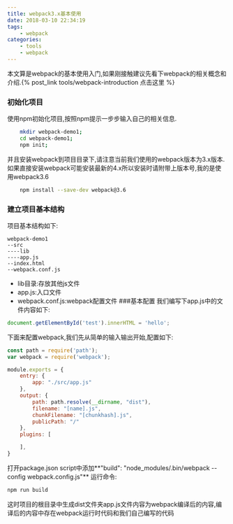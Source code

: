```yaml
---
title: webpack3.x基本使用
date: 2018-03-10 22:34:19
tags: 
	- webpack
categories:
	- tools
	- webpack
---
```

本文算是webpack的基本使用入门,如果刚接触建议先看下webpack的相关概念和介绍.{% post_link tools/webpack-introduction 点击这里 %}
### 初始化项目
使用npm初始化项目,按照npm提示一步步输入自己的相关信息.
```bash
	mkdir webpack-demo1;
	cd webpack-demo1;
	npm init;
```
并且安装webpack到项目目录下,请注意当前我们使用的webpack版本为3.x版本.如果直接安装webpack可能安装最新的4.x所以安装时请附带上版本号,我的是使用webpack3.6
```bash
	npm install --save-dev webpack@3.6
```
<!-- more -->
### 建立项目基本结构
项目基本结构如下:
```text
webpack-demo1
--src
----lib
----app.js
--index.html
--webpack.conf.js
```
- lib目录:存放其他js文件
- app.js:入口文件
- webpack.conf.js:webpack配置文件
###基本配置
我们编写下app.js中的文件内容如下:
```javascript
document.getElementById('test').innerHTML = 'hello';
```
下面来配置webpack,我们先从简单的输入输出开始,配置如下:
```javascript
const path = require('path');
var webpack = require('webpack');

module.exports = {
	entry: {
		app: "./src/app.js"
	},
	output: {
		path: path.resolve(__dirname, "dist"),
		filename: "[name].js",
		chunkFilename: "[chunkhash].js",
		publicPath: "/"
	},
	plugins: [

	],
}
```
打开package.json script中添加**"build": "node_modules/.bin/webpack --config  webpack.config.js"**
运行命令:
```bash
npm run build
```
这时项目的根目录中生成dist文件夹app.js文件内容为webpack编译后的内容,编译后的内容中存在webpack运行时代码和我们自己编写的代码
### 

